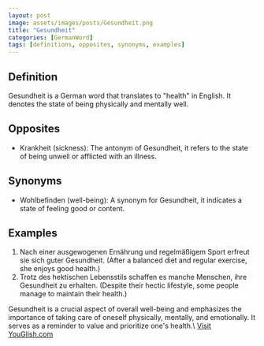 ```yaml
---
layout: post
image: assets/images/posts/Gesundheit.png
title: "Gesundheit"
categories: [GermanWord]
tags: [definitions, opposites, synonyms, examples]
---
```


## Definition
Gesundheit is a German word that translates to "health" in English. It denotes the state of being physically and mentally well.

## Opposites
- Krankheit (sickness): The antonym of Gesundheit, it refers to the state of being unwell or afflicted with an illness.

## Synonyms
- Wohlbefinden (well-being): A synonym for Gesundheit, it indicates a state of feeling good or content.

## Examples
1. Nach einer ausgewogenen Ernährung und regelmäßigem Sport erfreut sie sich guter Gesundheit. (After a balanced diet and regular exercise, she enjoys good health.)
2. Trotz des hektischen Lebensstils schaffen es manche Menschen, ihre Gesundheit zu erhalten. (Despite their hectic lifestyle, some people manage to maintain their health.)

Gesundheit is a crucial aspect of overall well-being and emphasizes the importance of taking care of oneself physically, mentally, and emotionally. It serves as a reminder to value and prioritize one's health.\ <a id="yg-widget-0" class="youglish-widget" data-query="Gesundheit" data-lang="german" data-components="8412" data-auto-start="0" data-bkg-color="theme_light" data-title="How%20to%20pronounce%20Gesundheit%20in%20German"  rel="nofollow" href="https://youglish.com">Visit YouGlish.com</a><script async src="https://youglish.com/public/emb/widget.js" charset="utf-8"></script>